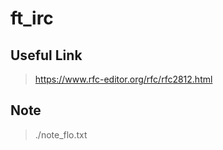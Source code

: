 # ft_irc

## Useful Link 
> https://www.rfc-editor.org/rfc/rfc2812.html

<!-- ###  -->
## Note
 > ./note_flo.txt